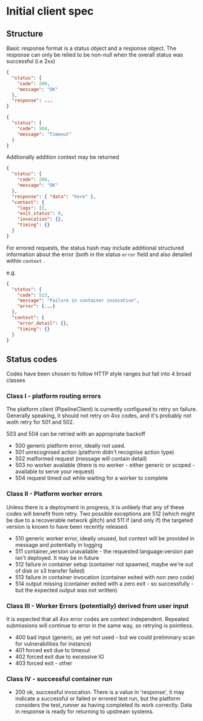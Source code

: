 # Initial client spec

## Structure

Basic response format is a status object and a response object. The response can only be relied to be non-null when the overall status was successful (i.e 2xx)

```json
{
  "status": {
    "code": 200,
    "message": "OK"    
  },
  "response": ...
}
```

```json
{
  "status": {
    "code": 504,
    "message": "Timeout"    
  }
}
```

Addtionally addition context may be returned

```json
{
  "status": {
    "code": 200,
    "message": "OK"    
  },
  "response": { "data": "here" },
  "context": {
    "logs": [],
    "exit_status": 0,
    "invocation": {},
    "timing": {}
  }
}
```

For errored requests, the status hash may include additional structured information about the error (both in the status `error` field and also detailed within `context` .

e.g. 

```json
{
  "status": {
    "code": 513,
    "message": "Failure in container invocation",
    "error": {...}    
  },
  "context": {
    "error_detail": {},
    "timing": {}
  }
}
```

## Status codes 

Codes have been chosen to follow HTTP style ranges but fall into 4 broad classes

### Class I - platform routing errors

The platform client (PipelineClient) is currently configured to retry on failure. Generally speaking, it should not retry on 4xx codes, and it's probably not woth retry for 501 and 502.

503 and 504 can be retried with an appropriate backoff

 - 500 generic platform error, ideally not used. 
 - 501 unrecognised action (platform didn't recognise action type)
 - 502 malformed request (message will contain detail)
 - 503 no worker available (there is no worker - either generic or scoped - available to serve your request)
 - 504 request timed out while waiting for a worker to complete

### Class II - Platform worker errors

Unless there is a deployment in progress, it is unlikely that any of these codes will benefit from retry. Two possible exceptions are 512 (which might be due to a recoverable network glitch) and 511 if (and only if) the targeted version is known to have been recently released.

 - 510 generic worker error, ideally unused, but context will be provided in message and potentially in logging
 - 511 container_version unavailable - the requested language:version pair isn't deployed. It may be in future
 - 512 failure in container setup (container not spawned, maybe we're out of disk or s3 transfer failed)
 - 513 failure in container invocation (container exited with non zero code)
 - 514 output missing (container exited with a zero exit - so successfully - but the expected output was not written)


### Class III - Worker Errors (potentially) derived from user input

It is expected that all 4xx error codes are context independent. Repeated submissions will continue to error in the same way, so retrying is pointless.

 - 400 bad input (generic, as yet not used - but we could preliminary scan for vulnerabilities for instance)
 - 401 forced exit due to timeout
 - 402 forced exit due to excessive IO
 - 403 forced exit - other

### Class IV - successful container run

 - 200 ok, successful invocation. There is a value in 'response', it may indicate a successful or failed or errored test run, but the platform considers the test_runner as having completed its work correctly. Data in response is ready for returning to upstream systems.
